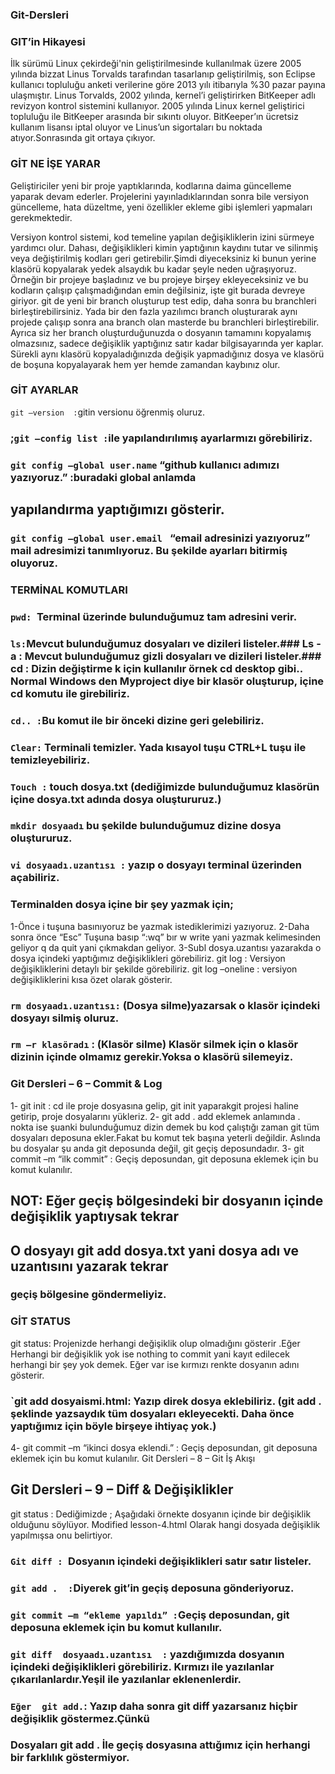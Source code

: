 ### Git-Dersleri
### GIT’in Hikayesi
 İlk sürümü Linux çekirdeği'nin geliştirilmesinde kullanılmak üzere 2005 yılında bizzat Linus Torvalds tarafından tasarlanıp geliştirilmiş, son Eclipse kullanıcı topluluğu anketi verilerine göre 2013 yılı itibarıyla %30 pazar payına ulaşmıştır.
Linus Torvalds, 2002 yılında, kernel’i geliştirirken BitKeeper adlı revizyon kontrol sistemini kullanıyor. 2005 yılında Linux kernel geliştirici topluluğu ile BitKeeper arasında bir sıkıntı oluyor. BitKeeper’ın ücretsiz kullanım lisansı iptal oluyor ve Linus’un sigortaları bu noktada atıyor.Sonrasında git ortaya çıkıyor.

### GİT NE İŞE YARAR
 Geliştiriciler yeni bir proje yaptıklarında, kodlarına daima güncelleme yaparak devam ederler. Projelerini yayınladıklarından sonra bile versiyon güncelleme, hata düzeltme, yeni özellikler ekleme gibi işlemleri yapmaları gerekmektedir.

Versiyon kontrol sistemi, kod temeline yapılan değişikliklerin izini sürmeye yardımcı olur. Dahası, değişiklikleri kimin yaptığının kaydını tutar ve silinmiş veya değiştirilmiş kodları geri getirebilir.Şimdi diyeceksiniz ki bunun  yerine klasörü kopyalarak yedek alsaydık bu kadar şeyle neden uğraşıyoruz. Örneğin bir projeye başladınız ve bu projeye birşey ekleyeceksiniz ve bu kodların çalışıp çalışmadığından emin değilsiniz, işte git burada devreye giriyor. git de yeni bir branch oluşturup test edip, daha sonra bu branchleri birleştirebilirsiniz. Yada bir den fazla yazılımcı branch oluşturarak aynı projede çalışıp sonra ana branch olan masterde bu branchleri birleştirebilir. Ayrıca siz her branch oluşturduğunuzda o dosyanın tamamını kopyalamış olmazsınız, sadece değişiklik yaptığınız satır kadar bilgisayarında yer kaplar. Sürekli aynı klasörü kopyaladığınızda değişik yapmadığınız dosya ve klasörü de boşuna kopyalayarak hem yer hemde zamandan kaybınız olur.


### GİT AYARLAR
 `git –version  :`gitin versionu öğrenmiş oluruz.

 
### ;`git –config list :`ile yapılandırılımış ayarlarmızı görebiliriz.
 

### `git config –global user.name` “github kullanıcı adımızı yazıyoruz.”  :buradaki global anlamda
## yapılandırma yaptığımızı gösterir.
### `git config –global user.email ` “email adresinizi yazıyoruz”  mail adresimizi tanımlıyoruz. Bu şekilde ayarları bitirmiş oluyoruz.


### TERMİNAL KOMUTLARI
### `pwd: `Terminal üzerinde bulunduğumuz  tam adresini verir.
### `ls:`Mevcut bulunduğumuz dosyaları ve dizileri listeler.### Ls -a : Mevcut bulunduğumuz gizli dosyaları ve dizileri listeler.###  cd : Dizin değiştirme k için kullanılır örnek cd desktop gibi.. Normal Windows den Myproject diye bir klasör oluşturup,  içine cd komutu ile girebiliriz.
### `cd.. :`Bu komut ile bir önceki dizine geri gelebiliriz.
### `Clear:` Terminali temizler. Yada kısayol tuşu CTRL+L tuşu ile temizleyebiliriz.
### `Touch :` touch  dosya.txt (dediğimizde bulunduğumuz klasörün içine dosya.txt adında dosya oluştururuz.)
### `mkdir dosyaadı`  bu şekilde bulunduğumuz dizine dosya oluştururuz.
### `vi dosyaadı.uzantısı :` yazıp o dosyayı terminal üzerinden açabiliriz.
### Terminalden dosya içine bir şey yazmak için;
1-Önce i tuşuna basınıyoruz be yazmak istediklerimizi yazıyoruz.
2-Daha sonra önce “Esc” Tuşuna basıp “:wq” bır w write yani yazmak kelimesinden geliyor q da quit yani çıkmakdan geliyor.
3-Subl dosya.uzantısı yazarakda o dosya içindeki yaptığımız değişiklikleri görebiliriz.
git log : Versiyon değişikliklerini detaylı bir şekilde görebiliriz.
git log –oneline : versiyon değişikliklerini kısa özet olarak gösterir.
### `rm dosyaadı.uzantısı:` (Dosya silme)yazarsak o klasör içindeki dosyayı silmiş oluruz.
### `rm –r klasöradı`  : (Klasör silme) Klasör silmek için o klasör dizinin içinde olmamız gerekir.Yoksa o klasörü silemeyiz.

### Git Dersleri – 6 – Commit & Log
1-	git init : cd ile proje dosyasına  gelip, git init yaparakgit projesi haline getirip, proje dosyalarını yükleriz.
2-	git add . add eklemek anlamında . nokta ise şuanki bulunduğumuz dizin demek  bu kod çalıştığı zaman git tüm dosyaları deposuna ekler.Fakat bu komut tek başına yeterli değildir. Aslında bu dosyalar şu anda git deposunda değil, git geçiş deposundadır.
3-	git commit –m “ilk commit” : Geçiş deposundan, git deposuna eklemek  için bu komut kulanılır.
## NOT: Eğer geçiş bölgesindeki bir dosyanın içinde değişiklik yaptıysak tekrar
## O dosyayı git add dosya.txt  yani dosya adı ve uzantısını yazarak tekrar
### geçiş bölgesine göndermeliyiz.

### GİT STATUS
 git status: Projenizde herhangi değişiklik olup olmadığını gösterir .Eğer Herhangi bir değişiklik yok ise 
nothing to commit yani kayıt edilecek herhangi bir şey yok demek.
Eğer var ise kırmızı renkte dosyanın adını gösterir.
### `git add dosyaismi.html:  Yazıp direk dosya eklebiliriz. (git add . şeklinde yazsaydık tüm dosyaları ekleyecekti. Daha önce yaptığımız için böyle birşeye ihtiyaç yok.)
 4-	git commit –m “ikinci dosya eklendi.” : Geçiş deposundan, git deposuna eklemek  için bu komut kulanılır. Git Dersleri – 8 – Git İş Akışı 

## Git Dersleri – 9 – Diff & Değişiklikler
 git status : Dediğimizde ; Aşağıdaki örnekte dosyanın içinde bir değişiklik olduğunu söylüyor. Modified lesson-4.html Olarak hangi dosyada değişiklik yapılmışsa onu belirtiyor.
### `Git diff : `Dosyanın içindeki değişiklikleri satır satır  listeler.
### `git add .  :`Diyerek git’in geçiş deposuna gönderiyoruz.
### `git commit –m “ekleme yapıldı” :`Geçiş deposundan, git deposuna eklemek  için  bu komut kullanılır.
### `git diff  dosyaadı.uzantısı  :` yazdığımızda dosyanın içindeki değişiklikleri  görebiliriz. Kırmızı ile yazılanlar çıkarılanlardır.Yeşil ile yazılanlar eklenenlerdir.
### `Eğer  git add.`: Yazıp daha sonra git  diff yazarsanız  hiçbir değişiklik göstermez.Çünkü 
### Dosyaları git add . İle geçiş  dosyasına attığımız için herhangi bir  farklılık göstermiyor.


